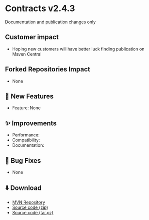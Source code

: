 # Contracts v2.4.3

Documentation and publication changes only

## Customer impact
*  Hoping new customers will have better luck finding publication on Maven Central

## Forked Repositories Impact
* None

## 🚀 New Features

*   Feature: None

## ✨ Improvements

*   Performance: 
*   Compatibility: 
*   Documentation: 

## 🐛 Bug Fixes

*   None

## ⬇️ Download

*   [MVN Repository](https://mvnrepository.com/artifact/io.github.jonloucks.contracts/contracts/2.4.3)
*   [Source code (zip)](https://github.com/jonloucks/contracts/archive/refs/tags/v2.4.3.zip)
*   [Source code (tar.gz)](https://github.com/jonloucks/contracts/archive/refs/tags/v2.4.3.tar.gz)
